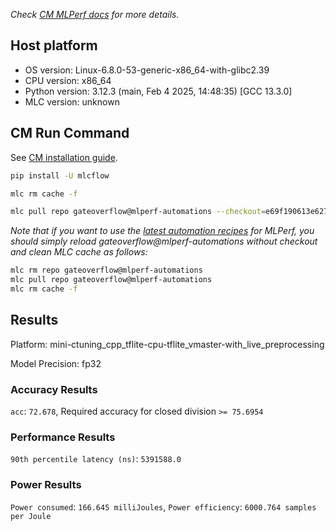 *Check [CM MLPerf docs](https://docs.mlcommons.org/inference) for more details.*

## Host platform

* OS version: Linux-6.8.0-53-generic-x86_64-with-glibc2.39
* CPU version: x86_64
* Python version: 3.12.3 (main, Feb  4 2025, 14:48:35) [GCC 13.3.0]
* MLC version: unknown

## CM Run Command

See [CM installation guide](https://docs.mlcommons.org/inference/install/).

```bash
pip install -U mlcflow

mlc rm cache -f

mlc pull repo gateoverflow@mlperf-automations --checkout=e69f190613e627c084d4103da43bc1463c0408e4


```
*Note that if you want to use the [latest automation recipes](https://docs.mlcommons.org/inference) for MLPerf,
 you should simply reload gateoverflow@mlperf-automations without checkout and clean MLC cache as follows:*

```bash
mlc rm repo gateoverflow@mlperf-automations
mlc pull repo gateoverflow@mlperf-automations
mlc rm cache -f

```

## Results

Platform: mini-ctuning_cpp_tflite-cpu-tflite_vmaster-with_live_preprocessing

Model Precision: fp32

### Accuracy Results 
`acc`: `72.678`, Required accuracy for closed division `>= 75.6954`

### Performance Results 
`90th percentile latency (ns)`: `5391588.0`

### Power Results 
`Power consumed`: `166.645 milliJoules`, `Power efficiency`: `6000.764 samples per Joule`